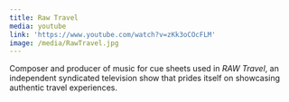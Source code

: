 ```yaml
---
title: Raw Travel
media: youtube
link: 'https://www.youtube.com/watch?v=zKk3oCOcFLM'
image: /media/RawTravel.jpg
---
```


Composer and producer of music for cue sheets used in *RAW Travel*, an independent syndicated television show that prides itself on showcasing authentic travel experiences.
